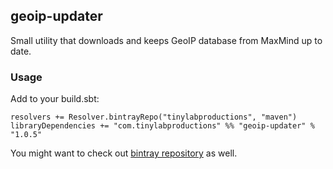 ## geoip-updater

Small utility that downloads and keeps GeoIP database from MaxMind up to date.

### Usage

Add to your build.sbt:

```
resolvers += Resolver.bintrayRepo("tinylabproductions", "maven")
libraryDependencies += "com.tinylabproductions" %% "geoip-updater" % "1.0.5"
```

You might want to check out [bintray repository](https://bintray.com/tinylabproductions/maven/geoip-updater) as well.